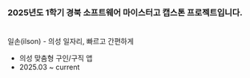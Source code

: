 ### 2025년도 1학기 경북 소프트웨어 마이스터고 캡스톤 프로젝트입니다. <br /> <br />

일손(ilson) - 의성 일자리, 빠르고 간편하게
- 의성 맞춤형 구인/구직 앱
- 2025.03 ~ current
 
